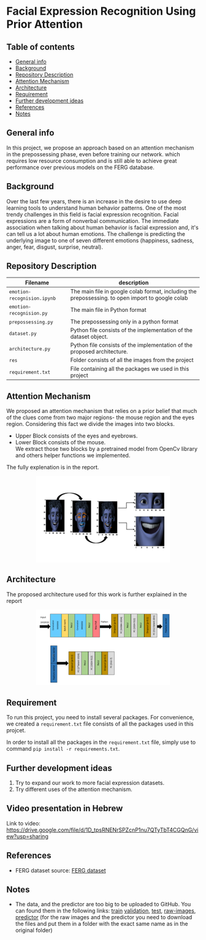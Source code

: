 # Facial Expression Recognition Using Prior Attention

## Table of contents

- [General info](#general-info)
- [Background](#Background)
- [Repository Description](#repository-description)
- [Attention Mechanism](#Attention-Mechanism)
- [Architecture](#Architecture)
- [Requirement](#Requirement)
- [Further development ideas](#further-development-ideas)
- [References](#References)
- [Notes](#Notes)

## General info

In this project, we propose an approach based on an attention mechanism in the prepossessing phase, even before training our network. which requires low resource consumption and is still able to achieve great performance over previous models on the FERG database.

## Background

Over the last few years, there is an increase in the desire to use deep learning tools to understand human behavior patterns. One of the most trendy challenges in this field is facial expression recognition. Facial expressions are a form of nonverbal communication. The immediate association when talking about human behavior is facial expression and, it's can tell us a lot about human emotions. The challenge is predicting the underlying image to one of seven different emotions (happiness, sadness, anger, fear, disgust, surprise, neutral).

## Repository Description

| Filename                    | description                                                                                       |
| --------------------------- | ------------------------------------------------------------------------------------------------- |
| `emotion-recognision.ipynb` | The main file in google colab format, including the prepossessing. to open import to google colab |
| `emotion-recognision.py`    | The main file in Python format                                                                    |
| `prepossessing.py`          | The prepossessing only in a python format                                                         |
| `dataset.py`                | Python file consists of the implementation of the dataset object.                                 |
| `architecture.py `          | Python file consists of the implementation of the proposed architecture.                          |
| `res `                      | Folder consists of all the images from the project                                                |
| `requirement.txt`           | File containing all the packages we used in this project                                          |
## Attention Mechanism
We proposed an attention mechanism that relies on a prior belief that much of the clues come from two major regions- the mouse region and the eyes region. Considering this fact we divide the images into two blocks.
- Upper Block consists of the eyes and eyebrows.
- Lower Block consists of the mouse.  
We extract those two blocks by a pretrained model from OpenCv library and others helper functions we implemented.

The fully explenation is in the report.

<p align="center">
  <img src=".\res\FlowChartAttention.png" width="350" alt="accessibility text">
</p>

## Architecture

The proposed architecture used for this work is further explained in the report

<p align="center">
  <img src=".\res\Architecture.png" width="350" alt="accessibility text">
</p>

## Requirement

To run this project, you need to install several packages. For convenience, we created a `requirement.txt` file consists of all the packages used in this projcet.

In order to install all the packages in the `requirement.txt` file, simply use to command `pip install -r requirements.txt`.

## Further development ideas

1. Try to expand our work to more facial expression datasets.
2. Try different uses of the attention mechanism.

## Video presentation in Hebrew

Link to video: https://drive.google.com/file/d/1D_tpsRNENrSPZcnP1nu7QTyTbT4CGQnG/view?usp=sharing

## References

- FERG dataset source: [FERG dataset](http://grail.cs.washington.edu/projects/deepexpr/ferg-2d-db.html)

## Notes

- The data, and the predictor are too big to be uploaded to GitHub. You can found them in the following links:
  [train](https://drive.google.com/file/d/1wwtsQ1cCfpP132pGP7HZ5Ot7nmUZvimt/view?usp=sharing)
  [validation](https://drive.google.com/file/d/1q5qOGdZ0zkmZgv5Avyc1OrWa-FYNQX3S/view?usp=sharing),
  [test](https://drive.google.com/file/d/1pXyXMXUk08lZlnmqj-7hmD7xnKyM4Q7x/view?usp=sharing),
  [raw-images](https://drive.google.com/drive/folders/1FjyYvSZAEPQaoROEpr5FLtK2yGmLkt6x?usp=sharing),
  [predictor](https://drive.google.com/drive/folders/1o1DtnFnSwdRO8o23eW-a9jo_6cbY7ZA6?usp=sharing)
  (for the raw images and the predictor you need to download the files and put them in a folder with the exact same name as in the original folder)

